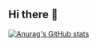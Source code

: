 ## Hi there 👋

[![Anurag's GitHub stats](https://github-readme-stats.vercel.app/api?username=monkeydonkeyking&hide=stars,issues,contribs&show_icons=true&theme=transparent)](https://github.com/anuraghazra/github-readme-stats)
